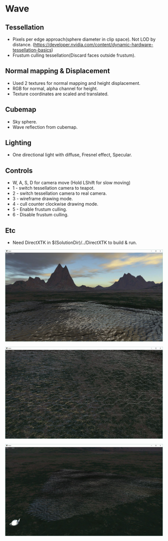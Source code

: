 # Wave

## Tessellation 
- Pixels per edge approach(sphere diameter in clip space). Not LOD by distance. (https://developer.nvidia.com/content/dynamic-hardware-tessellation-basics)
- Frustum culling tessellation(Discard faces outside frustum). 

## Normal mapping & Displacement
- Used 2 textures for normal mapping and height displacement.
- RGB for normal, alpha channel for height.
- Texture coordinates are scaled and translated.

## Cubemap
- Sky sphere.
- Wave reflection from cubemap.

## Lighting
- One directional light with diffuse, Fresnel effect, Specular.

## Controls
- W, A, S, D for camera move (Hold LShift for slow moving)
- 1 - switch tessellation camera to teapot.
- 2 - switch tessellation camera to real camera.
- 3 - wireframe drawing mode.
- 4 - cull counter clockwise drawing mode.
- 5 - Enable frustum culling.
- 6 - Disable frustum culling.

## Etc
- Need DirectXTK in $(SolutionDir)/../DirectXTK to build & run.

![Image](./wave.jpg)

![Image](./wave_tessellation.jpg)

![Image](./wave_cull.jpg)